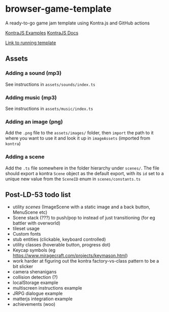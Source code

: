 # browser-game-template

A ready-to-go game jam template using Kontra.js and GitHub actions

[KontraJS Examples](https://github.com/straker/kontra/tree/main/examples)
[KontraJS Docs](https://straker.github.io/kontra/api/animation)

[Link to running template](http://marginalhours.net/browser-game-template/)

## Assets

### Adding a sound (mp3)

See instructions in `assets/sounds/index.ts`

### Adding music (mp3)

See instructions in `assets/music/index.ts`

### Adding an image (png)

Add the `.png` file to the `assets/images/` folder, then `import` the path to it where you want to use it
and look it up in `imageAssets` (imported from `kontra`)

### Adding a scene

Add the `.ts` file somewhere in the folder hierarchy under `scenes/`. The file should export a kontra `Scene` object as the default export, with its `id` set to a unique new value from the `SceneID` enum in `scenes/constants.ts`

## Post-LD-53 todo list

- utility _scenes_ (ImageScene with a static image and a back button, MenuScene etc)
- Scene stack (???) to push/pop to instead of just transitioning (for eg battler with overworld)
- tileset usage
- Custom fonts
- stub entities (clickable, keyboard controlled)
- utility classes (hoverable button, progress dot)
- Keycap symbols (eg https://www.miragecraft.com/projects/keymason.html)
- work harder at figuring out the kontra factory-vs-class pattern to be a bit slicker
- camera shenanigans
- collision detection (?)
- localStorage example
- multiscreen instructions example
- JRPG dialogue example
- matterjs integration example
- achievements (woo)
